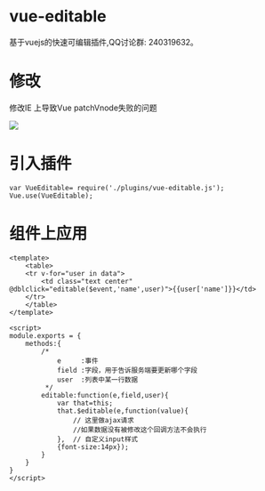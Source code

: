 # vue-editable

基于vuejs的快速可编辑插件,QQ讨论群: 240319632。

# 修改

修改IE 上导致Vue patchVnode失败的问题

![](http://ww1.sinaimg.cn/large/823603acgw1ez9njhopgwg20dv07iq61.gif)
 

# 引入插件
```
var VueEditable= require('./plugins/vue-editable.js');
Vue.use(VueEditable);

```
# 组件上应用

```
<template>
    <table>
    <tr v-for="user in data">
        <td class="text center" @dblclick="editable($event,'name',user)">{{user['name']}}</td>
    </tr>
    </table>
</template>

<script>
module.exports = {
    methods:{
        /*
            e     :事件
            field :字段，用于告诉服务端要更新哪个字段
            user  :列表中某一行数据
         */
        editable:function(e,field,user){
            var that=this;
            that.$editable(e,function(value){
                // 这里做ajax请求
                //如果数据没有被修改这个回调方法不会执行
            },  // 自定义input样式
            {font-size:14px});
        }
    }
}
</script>
```